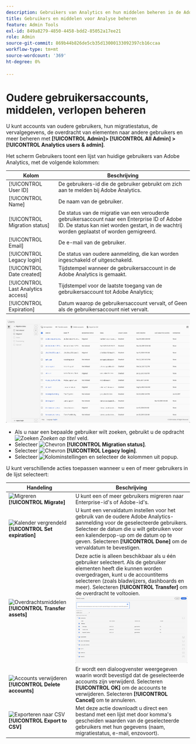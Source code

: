```yaml
---
description: Gebruikers van Analytics en hun middelen beheren in de Adobe Admin Console.
title: Gebruikers en middelen voor Analyse beheren
feature: Admin Tools
exl-id: 849a8279-4850-4458-bdd2-85052a17ee21
role: Admin
source-git-commit: 869b44b826de5cb35d13000133092397cb16ccaa
workflow-type: tm+mt
source-wordcount: '369'
ht-degree: 0%

---
```


# Oudere gebruikersaccounts, middelen, verlopen beheren

U kunt accounts van oudere gebruikers, hun migratiestatus, de vervalgegevens, de overdracht van elementen naar andere gebruikers en meer beheren met **[!UICONTROL Admin]> [!UICONTROL All Admin] >[!UICONTROL Analytics users & admin]**.

Het scherm Gebruikers toont een lijst van huidige gebruikers van Adobe Analytics, met de volgende kolommen:

| Kolom | Beschrijving |
|---|---|
| [!UICONTROL User ID] | De gebruikers-id die de gebruiker gebruikt om zich aan te melden bij Adobe Analytics. |
| [!UICONTROL Name] | De naam van de gebruiker. |
| [!UICONTROL Migration status] | De status van de migratie van een verouderde gebruikersaccount naar een Enterprise ID of Adobe ID.  De status kan niet worden gestart, in de wachtrij worden geplaatst of worden gemigreerd. |
| [!UICONTROL Email] | De e-mail van de gebruiker. |
| [!UICONTROL Legacy login] | De status van oudere aanmelding, die kan worden ingeschakeld of uitgeschakeld. |
| [!UICONTROL Date created] | Tijdstempel wanneer de gebruikersaccount in de Adobe Analytics is gemaakt. |
| [!UICONTROL Last Analytics access] | Tijdstempel voor de laatste toegang van de gebruikersaccount tot Adobe Analytics; |
| [!UICONTROL Expiration] | Datum waarop de gebruikersaccount vervalt, of Geen als de gebruikersaccount niet vervalt. |

![Gebruikers](assets/users.png)

- Als u naar een bepaalde gebruiker wilt zoeken, gebruikt u de opdracht ![Zoeken](https://spectrum.adobe.com/static/icons/workflow_18/Smock_Search_18_N.svg) *Zoeken op titel* veld.
- Selecteer ![Chevron](https://spectrum.adobe.com/static/icons/ui_18/ChevronSize100.svg) **[!UICONTROL Migration status]**.
- Selecteer ![Chevron](https://spectrum.adobe.com/static/icons/ui_18/ChevronSize100.svg) **[!UICONTROL Legacy login]**.
- Selecteer ![Kolominstellingen](https://spectrum.adobe.com/static/icons/workflow_18/Smock_ColumnSettings_18_N.svg) en selecteer de kolommen uit popup.

U kunt verschillende acties toepassen wanneer u een of meer gebruikers in de lijst selecteert:

| Handeling | Beschrijving |
|---|---|
| ![Migreren](https://spectrum.adobe.com/static/icons/workflow_18/Smock_Briefcase_18_N.svg) **[!UICONTROL Migrate]** | U kunt een of meer gebruikers migreren naar Enterprise-id&#39;s of Adobe-id&#39;s. |
| ![Kalender vergrendeld](https://spectrum.adobe.com/static/icons/workflow_18/Smock_CalendarLocked_18_N.svg) **[!UICONTROL Set expiration]** | U kunt een vervaldatum instellen voor het gebruik van de oudere Adobe Analytics-aanmelding voor de geselecteerde gebruikers.  Selecteer de datum die u wilt gebruiken voor een kalenderpop-up om de datum op te geven. Selecteren **[!UICONTROL Done]** om de vervaldatum te bevestigen. |
| ![Overdrachtsmiddelen](https://spectrum.adobe.com/static/icons/workflow_18/Smock_Switch_18_N.svg) **[!UICONTROL Transfer assets]** | Deze actie is alleen beschikbaar als u één gebruiker selecteert. Als de gebruiker elementen heeft die kunnen worden overgedragen, kunt u de accountitems selecteren (zoals bladwijzers, dashboards en meer). Selecteren **[!UICONTROL Transfer]** om de overdracht te voltooien.<br/>![Activa overdragen](assets/transfer-assets.png) |
| ![Accounts verwijderen](https://spectrum.adobe.com/static/icons/workflow_18/Smock_Delete_18_N.svg) **[!UICONTROL Delete accounts]** | Er wordt een dialoogvenster weergegeven waarin wordt bevestigd dat de geselecteerde accounts zijn verwijderd. Selecteren **[!UICONTROL OK]** om de accounts te verwijderen. Selecteren **[!UICONTROL Cancel]** om te annuleren. |
| ![Exporteren naar CSV](https://spectrum.adobe.com/static/icons/workflow_18/Smock_FileCSV_18_N.svg) **[!UICONTROL Export to CSV]** | Met deze actie downloadt u direct een bestand met een lijst met door komma&#39;s gescheiden waarden van de geselecteerde gebruikers met hun gegevens (naam, migratiestatus, e-mail, enzovoort). |

